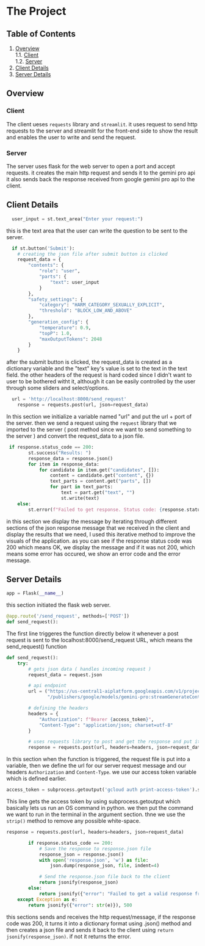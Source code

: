 # The Project
## Table of Contents
1. [Overview](#overview)  
  1.1. [Client](#client)  
  1.2. [ Server](#server)  
2. [Client Details](#client-details)
3. [Server Details](#server-details)

## Overview
### Client
The client ueses ` requests ` library and ` streamlit `.
it uses request to send http requests to the server and streamlit for the front-end side to show the result and enables the user to write and send the request.
### Server
The server uses flask for the web server to open a port and accept requests. it creates the main http request and sends it to the gemini pro api
it also sends back the response received from google gemini pro api to the client.

## Client Details
```python
  user_input = st.text_area("Enter your request:")
```
this is the text area that the user can write the question to be sent to the server.
```python
  if st.button('Submit'):
    # creating the json file after submit button is clicked
    request_data = {
        "contents": {
            "role": "user",
            "parts": {
                "text": user_input
            }
        },
        "safety_settings": {
            "category": "HARM_CATEGORY_SEXUALLY_EXPLICIT",
            "threshold": "BLOCK_LOW_AND_ABOVE"
        },
        "generation_config": {
            "temperature": 0.9,
            "topP": 1.0,
            "maxOutputTokens": 2048
        }
    }
```
after the submit button is clicked, the request_data is created as a dictionary variable and the "text" key's value is set to the text in the text field.
the other headers of the request is hard coded since I didn't want to user to be bothered witht it, although it can be easily controlled by the user through some sliders and select/options.
```python
  url = 'http://localhost:8000/send_request'
    response = requests.post(url, json=request_data)
```
In this section we initialize a variable named "url" and put the url + port of the server.
then we send a request using the `request` library that we imported to the server ( post method since we want to send something to the server ) and convert the request_data to a json file.
```python
 if response.status_code == 200:
        st.success("Results: ")
        response_data = response.json()
        for item in response_data:
            for candidate in item.get("candidates", []):
                content = candidate.get("content", {})
                text_parts = content.get("parts", [])
                for part in text_parts:
                    text = part.get("text", "")
                    st.write(text)
    else:
        st.error(f"Failed to get response. Status code: {response.status_code}")
```
in this section we display the message by iterating through different sections of the json response message that we received in the client and display the results that we need,
I used this iterative method to improve the visuals of the application.
as you can see if the response status code was 200 which means OK, we display the message and if it was not 200, which means some error has occured, we show an error code and the error message.

## Server Details
```python
app = Flask(__name__)
```
this section initiated the flask web server.
```python
@app.route('/send_request', methods=['POST'])
def send_request():
```
The first line triggeres the function directly below it whenever a post request is sent to the localhost:8000/send_request URL, which means the send_request() function
```python
def send_request():
    try:
        # gets json data ( handles incoming request )
        request_data = request.json

        # api endpoint
        url = ("https://us-central1-aiplatform.googleapis.com/v1/projects/networks-412412/locations/us-central1"
               "/publishers/google/models/gemini-pro:streamGenerateContent")

        # defining the headers
        headers = {
            "Authorization": f"Bearer {access_token}",
            "Content-Type": "application/json; charset=utf-8"
        }

        # uses requests library to post and get the response and put it in a variable
        response = requests.post(url, headers=headers, json=request_data)
```
In this section when the function is triggered, the request file is put into a variable, then we define the url for our server request message and our headers `Authorization` and `Content-Type`.
we use our access token variable which is defined earlier.
```python
access_token = subprocess.getoutput('gcloud auth print-access-token').strip()

```
This line gets the access token by using subprocess.getoutput which basically lets us run an OS command in python. we then put the command we want to run in the terminal in the argument section. thne we use the `strip()` method to remove any possible white-space.

```python
response = requests.post(url, headers=headers, json=request_data)

        if response.status_code == 200:
            # Save the response to response.json file
            response_json = response.json()
            with open('response.json', 'w') as file:
                json.dump(response_json, file, indent=4)

            # Send the response.json file back to the client
            return jsonify(response_json)
        else:
            return jsonify({"error": "Failed to get a valid response from the API."}), 500
    except Exception as e:
        return jsonify({"error": str(e)}), 500

```
this sections sends and receives the http request/message,
if the response code was 200, it turns it into a dictionary format using .json() method and then creates a json file and sends it back to the client using `return jsonify(response_json)`.
if not it returns the error.
